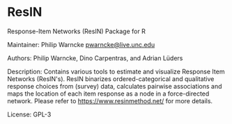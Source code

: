 # ResIN
Response-Item Networks (ResIN) Package for R

Maintainer: Philip Warncke <pwarncke@live.unc.edu>

Authors: Philip Warncke, Dino Carpentras, and Adrian Lüders

Description: Contains various tools to estimate and visualize Response Item Networks (ResIN's). ResIN binarizes ordered-categorical and qualitative response choices from (survey) data, calculates pairwise associations and maps the location of each item response as a node in a force-directed network. Please refer to <https://www.resinmethod.net/> for more details.

License: GPL-3
